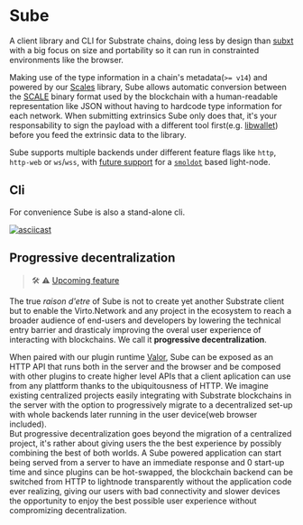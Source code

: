 # Sube

A client library and CLI for Substrate chains, doing less by design than [subxt](https://github.com/paritytech/substrate-subxt) with a big focus on size and portability so it can run in constrainted environments like the browser.

Making use of the type information in a chain's metadata(`>= v14`) and powered by our [Scales](https://github.com/virto-network/scales) library, Sube allows automatic conversion between the [SCALE](https://github.com/paritytech/parity-scale-codec) binary format used by the blockchain with a human-readable representation like JSON without having to hardcode type information for each network. 
When submitting extrinsics Sube only does that, it's your responsability to sign the payload with a different tool first(e.g. [libwallet](https://github.com/valibre-org/libwallet)) before you feed the extrinsic data to the library.

Sube supports multiple backends under different feature flags like `http`, `http-web` or `ws`/`wss`, with [future support](https://github.com/virto-network/sube/milestone/3) for a [`smoldot`](https://github.com/paritytech/smoldot) based light-node.  

## Cli

For convenience Sube is also a stand-alone cli. 

[![asciicast](https://asciinema.org/a/443014.svg)](https://asciinema.org/a/443014)

## Progressive decentralization

> 🛠️ ⚠️ [Upcoming feature](https://github.com/virto-network/sube/milestone/2)

The true _raison d'etre_ of Sube is not to create yet another Substrate client but to enable the Virto.Network and any project in the ecosystem to reach a broader audience of end-users and developers by lowering the technical entry barrier and drasticaly improving the overal user experience of interacting with blockchains. We call it **progressive decentralization**.

When paired with our plugin runtime [Valor](https://github.com/virto-network/valor), Sube can be exposed as an HTTP API that runs both in the server and the browser and be composed with other plugins to create higher level APIs that a client aplication can use from any plattform thanks to the ubiquitousness of HTTP.
We imagine existing centralized projects easily integrating with Substrate blockchains in the server with the option to progressively migrate to a decentralized set-up with whole backends later running in the user device(web browser included).  
But progressive decentralization goes beyond the migration of a centralized project, it's rather about giving users the the best experience by possibly combining the best of both worlds. A Sube powered application can start being served from a server to have an immediate response and 0 start-up time and since plugins can be hot-swapped, the blockchain backend can be switched from HTTP to lightnode transparently without the application code ever realizing, giving our users with bad connectivity and slower devices the opportunity to enjoy the best possible user experience without compromizing decentralization.
